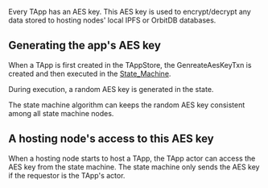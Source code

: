 Every TApp has an AES key. 
This AES key is used to encrypt/decrypt any data stored to hosting nodes' local IPFS or OrbitDB databases.

## Generating the app's AES key

When a TApp is first created in the TAppStore, the GenreateAesKeyTxn is created and then executed in the [State_Machine](t-rust/docs/_gitbook-dev-docs/1_core_docs/State_Machine.md).

During execution, a random AES key is generated in the state.

The state machine algorithm can keeps the random AES key consistent among all state machine nodes.

## A hosting node's access to this AES key

When a hosting node starts to host a TApp, the TApp actor can access the AES key from the state machine. The state machine only sends the AES key if the requestor is the TApp's actor.
